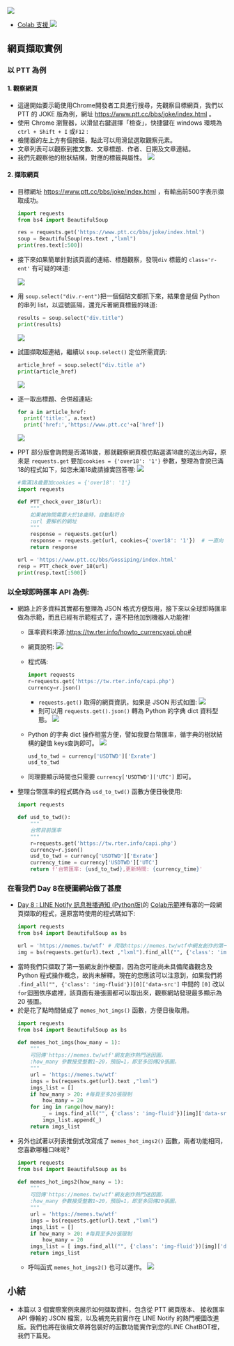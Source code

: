 ![](https://i.imgur.com/FM8GLDW.png)
- [Colab 支援 ![](https://i.imgur.com/pQnQ4tG.png)](https://colab.research.google.com/drive/1-gh9aZEm9f965UvQM1J9W3oi8tUezJAP?usp=sharing)

## 網頁擷取實例

### 以 PTT 為例
  
#### 1. 觀察網頁
- 這邊開始要示範使用Chrome開發者工具進行搜尋，先觀察目標網頁，我們以PTT 的 JOKE 版為例，網址 https://www.ptt.cc/bbs/joke/index.html 。
- 使用 Chrome 瀏覽器，以滑鼠右鍵選擇「檢查」，快捷鍵在 windows 環境為`ctrl + Shift + I` 或`F12` :
- 檢閱器的左上方有個按鈕，點此可以用滑鼠選取觀察元素。
- 文章列表可以觀察到推文數、文章標題、作者、日期及文章連結。
- 我們先觀察他的樹狀結構，對應的標籤與屬性。
    ![](https://i.imgur.com/KptJVKP.png)




#### 2. 擷取網頁

- 目標網址 https://www.ptt.cc/bbs/joke/index.html ，有輸出前500字表示擷取成功。
    ```python
    import requests
    from bs4 import BeautifulSoup

    res = requests.get('https://www.ptt.cc/bbs/joke/index.html')
    soup = BeautifulSoup(res.text ,"lxml")
    print(res.text[:500])
    ```
- 接下來如果簡單針對該頁面的連結、標題觀察，發現`div` 標籤的 `class='r-ent'` 有可疑的味道:
   
   ![](https://i.imgur.com/aRKnCY7.png)

- 用 `soup.select("div.r-ent")`把一個個貼文都抓下來，結果會是個 Python 的串列 list，以逗號區隔，還充斥著網頁標籤的味道:
    ```python
    results = soup.select("div.title")
    print(results)
    ```
  ![](https://i.imgur.com/mGsOwyB.png)





- 試圖擷取超連結，繼續以 `soup.select()` 定位所需資訊:
    ```python
    article_href = soup.select("div.title a")
    print(article_href)
    ```
    ![](https://i.imgur.com/kl2fnXj.png)

- 逐一取出標題、合併超連結:
    ```python
    for a in article_href:
      print('title:', a.text)
      print('href:','https://www.ptt.cc'+a['href'])
    ```
    ![](https://i.imgur.com/l2veATA.png)
- PPT 部分版會詢問是否滿18歲，那就觀察網頁模仿點選滿18歲的送出內容，原來是 `requests.get` 要加`cookies = {'over18': '1'}` 參數，整理為會說已滿18的程式如下，如您未滿18歲請據實回答喔:
    ![](https://i.imgur.com/R9Cxt4d.png)

    ```python
    #需滿18歲要加cookies = {'over18': '1'}
    import requests

    def PTT_check_over_18(url):
        """
        如果被詢問需要大於18歲時，自動點符合
        :url 要解析的網址
        """
        response = requests.get(url)
        response = requests.get(url, cookies={'over18': '1'})  # 一直向 server 回答滿 18 歲了 !
        return response

    url = 'https://www.ptt.cc/bbs/Gossiping/index.html'
    resp = PTT_check_over_18(url)  
    print(resp.text[:500]) 
    ```
    
### 以全球即時匯率 API 為例:
- 網路上許多資料其實都有整理為 JSON 格式方便取用，接下來以全球即時匯率做為示範，而且已經有示範程式了，還不把他加到機器人功能裡!
    - 匯率資料來源:https://tw.rter.info/howto_currencyapi.php#
    - 網頁說明:
      ![](https://i.imgur.com/R6Zr7KS.png)
    - 程式碼:
        ```python
        import requests
        r=requests.get('https://tw.rter.info/capi.php')
        currency=r.json()
        ```
        - `requests.get()` 取得的網頁資訊，如果是 JSON 形式如圖:
          ![](https://i.imgur.com/tto41WX.png)
        - 則可以用 `requests.get().json()` 轉為 Python 的字典 dict 資料型態。
          ![](https://i.imgur.com/JdePOle.png)
    - Python 的字典 dict 操作相當方便，譬如我要台幣匯率，循字典的樹狀結構的鍵值 keys查詢即可。
      ![](https://i.imgur.com/RyDUCQm.png)

        ```python
        usd_to_twd = currency['USDTWD']['Exrate']
        usd_to_twd
        ```
    - 同理要顯示時間也只需要 `currency['USDTWD']['UTC']` 即可。
- 整理台幣匯率的程式碼作為 `usd_to_twd()` 函數方便日後使用:
    ```python
    import requests

    def usd_to_twd():
        """
        台幣目前匯率
        """
        r=requests.get('https://tw.rter.info/capi.php')
        currency=r.json()
        usd_to_twd = currency['USDTWD']['Exrate']
        currency_time = currency['USDTWD']['UTC']
        return f'台幣匯率: {usd_to_twd},更新時間: {currency_time}'
    ```
### 在看我們 Day 8在梗圖網站做了甚麼
- [Day 8 : LINE Notify 訊息推播通知 (Python版)](https://ithelp.ithome.com.tw/articles/10234115)的 [Colab示範](https://is.gd/DxYF2P)裡有塞的一段網頁擷取的程式，還原當時使用的程式碼如下:
    ```python
    import requests
    from bs4 import BeautifulSoup as bs

    url = 'https://memes.tw/wtf' # 爬取https://memes.tw/wtf中網友創作的第一張梗圖
    img = bs(requests.get(url).text ,"lxml").find_all("", {'class': 'img-fluid'})[0]['data-src']
    ```
- 當時我們只擷取了第一張網友創作梗圖，因為您可能尚未具備爬蟲觀念及 Python 程式操作概念，故尚未解釋。現在的您應該可以注意到，如果我們將 `.find_all("", {'class': 'img-fluid'})[0]['data-src']` 中間的 `[0]` 改以 `for`迴圈依序處裡，該頁面有幾張圖都可以取出來，觀察網站發現最多顯示為 20 張圖。
- 於是花了點時間做成了 `memes_hot_imgs()` 函數，方便日後取用。
    ```python
    import requests
    from bs4 import BeautifulSoup as bs

    def memes_hot_imgs(how_many = 1):
        """
        可回傳'https://memes.tw/wtf'網友創作熱門迷因圖，
        :how_many 參數接受整數1~20，預設=1，即至多回傳20張圖。
        """
        url = 'https://memes.tw/wtf'
        imgs = bs(requests.get(url).text ,"lxml")
        imgs_list = []
        if how_many > 20: #每頁至多20張限制
            how_many = 20
        for img in range(how_many):
            _ = imgs.find_all("", {'class': 'img-fluid'})[img]['data-src']
            imgs_list.append(_)
        return imgs_list
    ```
- 另外也試著以列表推倒式改寫成了 `memes_hot_imgs2()` 函數，兩者功能相同，您喜歡哪種口味呢?
    ```python
    import requests
    from bs4 import BeautifulSoup as bs

    def memes_hot_imgs2(how_many = 1):
        """
        可回傳'https://memes.tw/wtf'網友創作熱門迷因圖，
        :how_many 參數接受整數1~20，預設=1，即至多回傳20張圖。
        """
        url = 'https://memes.tw/wtf'
        imgs = bs(requests.get(url).text ,"lxml")
        imgs_list = []
        if how_many > 20: #每頁至多20張限制
            how_many = 20
        imgs_list = [ imgs.find_all("", {'class': 'img-fluid'})[img]['data-src'] for img in range(how_many)]
        return imgs_list
    ```
    - 呼叫函式 `memes_hot_imgs2()` 也可以運作。
    ![](https://i.imgur.com/gTIUeB5.png)
## 小結
- 本篇以 3 個實際案例來展示如何擷取資料，包含從 PTT 網頁版本、 接收匯率 API 傳輸的 JSON 檔案，以及補充先前實作在 LINE Notify 的熱門梗圖改進版。我們也將在後續文章將包裝好的函數功能實作到您的LINE ChatBOT裡，我們下篇見。
